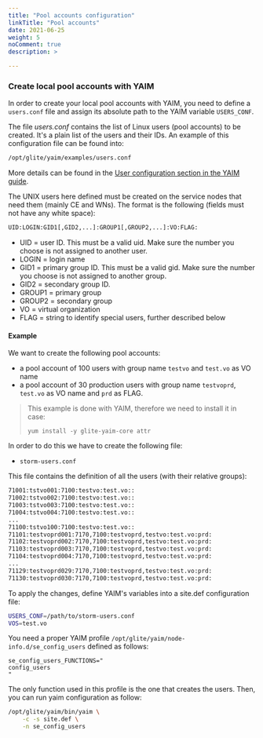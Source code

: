 ```yaml
---
title: "Pool accounts configuration"
linkTitle: "Pool accounts"
date: 2021-06-25
weight: 5
noComment: true
description: >

---
```


### Create local pool accounts with YAIM

In order to create your local pool accounts with YAIM, you need to define a `users.conf` file and assign its absolute path to the YAIM variable `USERS_CONF`.

The file *users.conf* contains the list of Linux users (pool accounts) to be created. It's a plain list of the users and their IDs. An example of this configuration file can be found into:

```bash
/opt/glite/yaim/examples/users.conf
```

More details can be found in the [User configuration section in the YAIM guide](https://twiki.cern.ch/twiki/bin/view/LCG/YaimGuide400#User_configuration_in_YAIM).

The UNIX users here defined must be created on the service nodes that need them (mainly CE and WNs). The format is the following (fields must not have any white space):

```bash
UID:LOGIN:GID1[,GID2,...]:GROUP1[,GROUP2,...]:VO:FLAG:
```

- UID = user ID. This must be a valid uid. Make sure the number you choose is not assigned to another user.
- LOGIN = login name
- GID1 = primary group ID. This must be a valid gid. Make sure the number you choose is not assigned to another group.
- GID2 = secondary group ID.
- GROUP1 = primary group
- GROUP2 = secondary group
- VO = virtual organization
- FLAG = string to identify special users, further described below

#### Example

We want to create the following pool accounts:
- a pool account of 100 users with group name `testvo` and `test.vo` as VO name
- a pool account of 30 production users with group name `testvoprd`, `test.vo` as VO name and `prd` as FLAG.

> This example is done with YAIM, therefore we need to install it in case:
> ```
> yum install -y glite-yaim-core attr
> ```

In order to do this we have to create the following file:

* `storm-users.conf`

This file contains the definition of all the users (with their relative groups):

```bash
71001:tstvo001:7100:testvo:test.vo::
71002:tstvo002:7100:testvo:test.vo::
71003:tstvo003:7100:testvo:test.vo::
71004:tstvo004:7100:testvo:test.vo::
...
71100:tstvo100:7100:testvo:test.vo::
71101:testvoprd001:7170,7100:testvoprd,testvo:test.vo:prd:
71102:testvoprd002:7170,7100:testvoprd,testvo:test.vo:prd:
71103:testvoprd003:7170,7100:testvoprd,testvo:test.vo:prd:
71104:testvoprd004:7170,7100:testvoprd,testvo:test.vo:prd:
...
71129:testvoprd029:7170,7100:testvoprd,testvo:test.vo:prd:
71130:testvoprd030:7170,7100:testvoprd,testvo:test.vo:prd:
```

To apply the changes, define YAIM's variables into a site.def configuration file:

```bash
USERS_CONF=/path/to/storm-users.conf
VOS=test.vo
```

You need a proper YAIM profile `/opt/glite/yaim/node-info.d/se_config_users` defined as follows:

```
se_config_users_FUNCTIONS="
config_users
"
```

The only function used in this profile is the one that creates the users.
Then, you can run yaim configuration as follow:

```bash
/opt/glite/yaim/bin/yaim \
    -c -s site.def \
    -n se_config_users
```

